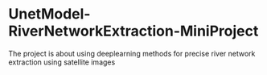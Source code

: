 # UnetModel-RiverNetworkExtraction-MiniProject
The project is about using deeplearning methods for precise river network extraction using satellite images
